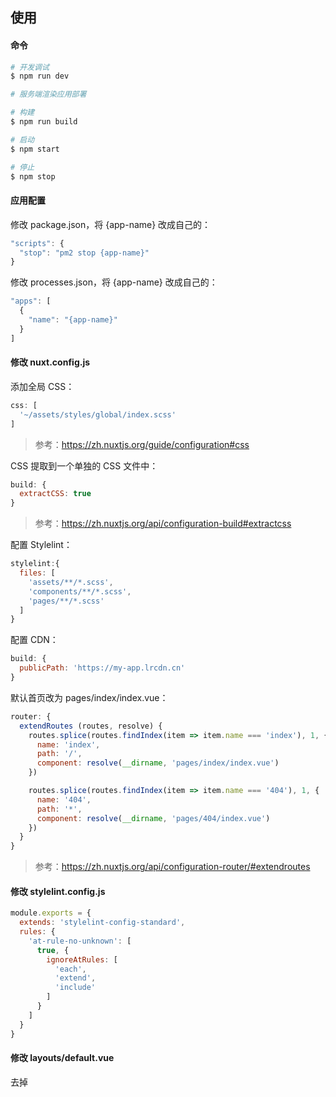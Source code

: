 ## 使用

#### 命令

```bash
# 开发调试
$ npm run dev

# 服务端渲染应用部署

# 构建
$ npm run build

# 启动
$ npm start

# 停止
$ npm stop
```

#### 应用配置

修改 package.json，将 {app-name} 改成自己的：

```js
"scripts": {
  "stop": "pm2 stop {app-name}"
}
```

修改 processes.json，将 {app-name} 改成自己的：

```js
"apps": [
  {
    "name": "{app-name}"
  }
]
```

#### 修改 nuxt.config.js

添加全局 CSS：

```js
css: [
  '~/assets/styles/global/index.scss'
]
```

> 参考：https://zh.nuxtjs.org/guide/configuration#css

CSS 提取到一个单独的 CSS 文件中：

```js
build: {
  extractCSS: true
}
``` 

> 参考：https://zh.nuxtjs.org/api/configuration-build#extractcss

配置 Stylelint：
```js
stylelint:{
  files: [
    'assets/**/*.scss',
    'components/**/*.scss',
    'pages/**/*.scss'
  ]
}
```

配置 CDN：

```js
build: {
  publicPath: 'https://my-app.lrcdn.cn'
}
```

默认首页改为 pages/index/index.vue：

```js
router: {
  extendRoutes (routes, resolve) {
    routes.splice(routes.findIndex(item => item.name === 'index'), 1, {
      name: 'index',
      path: '/',
      component: resolve(__dirname, 'pages/index/index.vue')
    })

    routes.splice(routes.findIndex(item => item.name === '404'), 1, {
      name: '404',
      path: '*',
      component: resolve(__dirname, 'pages/404/index.vue')
    })
  }
}
```

> 参考：https://zh.nuxtjs.org/api/configuration-router/#extendroutes

#### 修改 stylelint.config.js

```js
module.exports = {
  extends: 'stylelint-config-standard',
  rules: {
    'at-rule-no-unknown': [
      true, {
        ignoreAtRules: [
          'each',
          'extend',
          'include'
        ]
      }
    ]
  }
}
```

#### 修改 layouts/default.vue

去掉 <style>。

#### 页面目录规范

```
|-- page                      // 页面
|   |-- index.vue             // 页面入口
|   |-- styles                // 样式
|       |-- index.scss        // 样式入口
|       |-- images            // 样式引用图片
|   |-- images                // 页面引用图片
```

#### 组件目录规范

与页面目录规范一致。

## 参考

#### 文档

- [Nuxt.js 中文文档](https://zh.nuxtjs.org/)
- [Vue SSR 指南](https://ssr.vuejs.org/zh/)

#### 文章

- [Nuxt开发经验分享，让你踩少点坑！](https://www.jianshu.com/p/840169ba92e6)

#### 视频
- [2018千锋Web前端视频教程-VUE服务器端渲染之NUXT实战](https://www.bilibili.com/video/av37561150/?p=1)
- [Nuxt.js免费视频教程 开启SSR渲染](https://www.bilibili.com/video/av36353273/?p=1)
